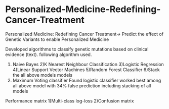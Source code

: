 # Personalized-Medicine-Redefining-Cancer-Treatment
Personalized Medicine: Redefining Cancer Treatment-> Predict the effect of Genetic Variants to enable Personalized Medicine


Developed algorithms to classify genetic mutations based on clinical evidence (text).
following algorithm used.
1) Naive Bayes
2)K Nearest Neighbour Classification
3)Logistic Regression
4)Linear Support Vector Machines
5)Random Forest Classifier
6)Stack the all above models models
7) Maximum Voting classifier
Found logistic classifier worked best among all above model with 34% false prediction including stacking of all models


Performance matrix
1)Multi-class log-loss
2)Confusion matrix
